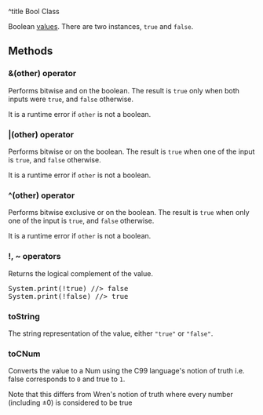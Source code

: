 ^title Bool Class

Boolean [values][]. There are two instances, `true` and `false`.

[values]: ../../values.html

## Methods

### **&**(other) operator

Performs bitwise and on the boolean. The result is `true` only when both inputs
were `true`, and `false` otherwise.

It is a runtime error if `other` is not a boolean.

### **|**(other) operator

Performs bitwise or on the boolean. The result is `true` when one of the input
is `true`, and `false` otherwise.

It is a runtime error if `other` is not a boolean.

### **^**(other) operator

Performs bitwise exclusive or on the boolean. The result is `true` when only
one of the input is `true`, and `false` otherwise.

It is a runtime error if `other` is not a boolean.

### **!**, **~** operators

Returns the logical complement of the value.

<pre class="snippet">
System.print(!true) //> false
System.print(!false) //> true
</pre>

### **toString**

The string representation of the value, either `"true"` or `"false"`.

### **toCNum**

Converts the value to a Num using the C99 language's notion of truth i.e. false corresponds to `0` and true to `1`.

Note that this differs from Wren's notion of truth where every number (including ±0) is considered to be true